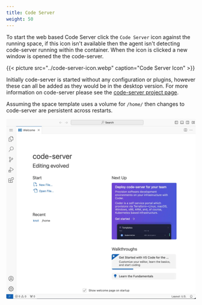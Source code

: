```yaml
---
title: Code Server
weight: 50
---
```


To start the web based Code Server click the `Code Server` icon against the running space, if this icon isn't available then the agent isn't detecting code-server running within the container. When the icon is clicked a new window is opened the the code-server.

{{< picture src="../code-server-icon.webp" caption="Code Server Icon" >}}

Initially code-server is started without any configuration or plugins, however these can all be added as they would be in the desktop version. For more information on code-server please see the [code-server project page](https://github.com/coder/code-server).

Assuming the space template uses a volume for `/home/` then changes to code-server are persistent across restarts.

![Code Server](code-server.webp)
